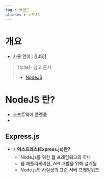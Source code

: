 ```yaml
---
tag : 백엔드
aliases : 노드JS
---
```

# 개요
- 사용 언어 : [[JS]]
>[!cite]- 참고 문서 
> - [NodeJS](https://hanamon.kr/nodejs-%EA%B0%9C%EB%85%90-%EC%9D%B4%ED%95%B4%ED%95%98%EA%B8%B0/)



# NodeJS 란?
- 소프트웨어 플랫폼
- 
## Express.js
- ⚡️ **익스프레스(Express.js)란?**
	- Node.js를 위한 웹 프레임워크의 하나
	- 웹 애플리케이션, API 개발을 위해 설계됨
	- Node.js의 사실상의 표준 서버 프레임워크